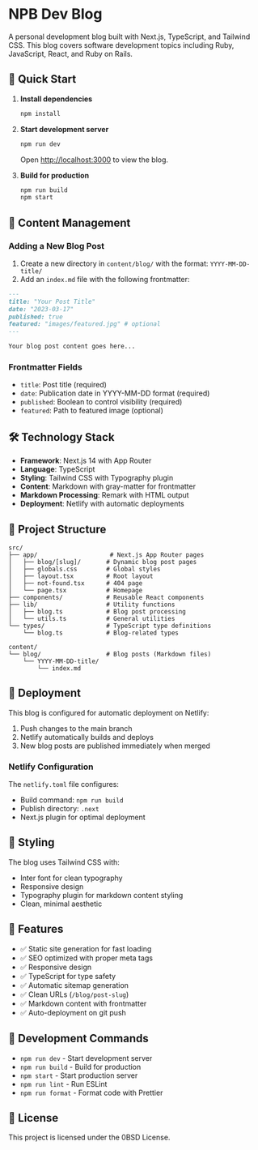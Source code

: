 # NPB Dev Blog

A personal development blog built with Next.js, TypeScript, and Tailwind CSS. This blog covers software development topics including Ruby, JavaScript, React, and Ruby on Rails.

## 🚀 Quick Start

1. **Install dependencies**
   ```bash
   npm install
   ```

2. **Start development server**
   ```bash
   npm run dev
   ```
   Open [http://localhost:3000](http://localhost:3000) to view the blog.

3. **Build for production**
   ```bash
   npm run build
   npm start
   ```

## 📝 Content Management

### Adding a New Blog Post

1. Create a new directory in `content/blog/` with the format: `YYYY-MM-DD-title/`
2. Add an `index.md` file with the following frontmatter:

```markdown
---
title: "Your Post Title"
date: "2023-03-17"
published: true
featured: "images/featured.jpg" # optional
---

Your blog post content goes here...
```

### Frontmatter Fields

- `title`: Post title (required)
- `date`: Publication date in YYYY-MM-DD format (required)
- `published`: Boolean to control visibility (required)
- `featured`: Path to featured image (optional)

## 🛠 Technology Stack

- **Framework**: Next.js 14 with App Router
- **Language**: TypeScript
- **Styling**: Tailwind CSS with Typography plugin
- **Content**: Markdown with gray-matter for frontmatter
- **Markdown Processing**: Remark with HTML output
- **Deployment**: Netlify with automatic deployments

## 📁 Project Structure

```
src/
├── app/                    # Next.js App Router pages
│   ├── blog/[slug]/       # Dynamic blog post pages
│   ├── globals.css        # Global styles
│   ├── layout.tsx         # Root layout
│   ├── not-found.tsx      # 404 page
│   └── page.tsx           # Homepage
├── components/            # Reusable React components
├── lib/                   # Utility functions
│   ├── blog.ts            # Blog post processing
│   └── utils.ts           # General utilities
└── types/                 # TypeScript type definitions
    └── blog.ts            # Blog-related types

content/
└── blog/                  # Blog posts (Markdown files)
    └── YYYY-MM-DD-title/
        └── index.md
```

## 🚀 Deployment

This blog is configured for automatic deployment on Netlify:

1. Push changes to the main branch
2. Netlify automatically builds and deploys
3. New blog posts are published immediately when merged

### Netlify Configuration

The `netlify.toml` file configures:
- Build command: `npm run build`
- Publish directory: `.next`
- Next.js plugin for optimal deployment

## 🎨 Styling

The blog uses Tailwind CSS with:
- Inter font for clean typography
- Responsive design
- Typography plugin for markdown content styling
- Clean, minimal aesthetic

## 📱 Features

- ✅ Static site generation for fast loading
- ✅ SEO optimized with proper meta tags
- ✅ Responsive design
- ✅ TypeScript for type safety
- ✅ Automatic sitemap generation
- ✅ Clean URLs (`/blog/post-slug`)
- ✅ Markdown content with frontmatter
- ✅ Auto-deployment on git push

## 🔧 Development Commands

- `npm run dev` - Start development server
- `npm run build` - Build for production
- `npm start` - Start production server
- `npm run lint` - Run ESLint
- `npm run format` - Format code with Prettier

## 📄 License

This project is licensed under the 0BSD License.